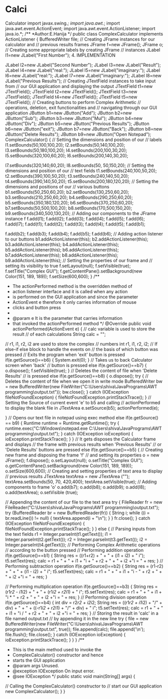 # Calci
Calculator
import javax.swing.*;
import java.awt.*;
import java.awt.event.ActionEvent;
import java.awt.event.ActionListener;
import java.io.*;
/**
*Author:E.Hanija
*/
public class ComplexCalculator implements ActionListener
{
 BufferedWriter file;
 // Creating JFrame instances for our calculator and
 // previous results frames
 JFrame f=new JFrame();
 JFrame o;
 // Creating some appropriate labels by creating JFrame
 // instances
 JLabel l1=new JLabel("First Number");
4. IMPLEMENTATION

 JLabel l2=new JLabel("Second Number");
 JLabel l3=new JLabel("Result");
 JLabel l4=new JLabel("real:");
 JLabel l5=new JLabel("imaginary:");
 JLabel l6=new JLabel("real:");
 JLabel l7=new JLabel("imaginary:");
 JLabel l8=new JLabel("Previous Results");
 // Creating JTextField instances to take input from
 // our GUI application and displaying the output
 JTextField t1=new JTextField();
 JTextField t2=new JTextField();
 JTextField t3=new JTextField();
 JTextField t4=new JTextField();
 JTextField t5=new JTextField();
 // Creating buttons to perform Complex Arithmetic
 // operations, deletion, exit functionalities and
 // navigating through our GUI application
 JButton b1=new JButton("Add");
 JButton b2=new JButton("Sub");
 JButton b3=new JButton("Mul");
 JButton b4=new JButton("Div");
 JButton b5=new JButton("Previous Results");
 JButton b6=new JButton("exit");
 JButton b7=new JButton("Back");
 JButton b8=new JButton("Delete Results");
 JButton b9=new JButton("Open Notepad");
 ComplexCalculator() {
 // Setting the dimensions and position of our
 // labels
 l1.setBounds(50,100,100,20);
 l2.setBounds(50,140,100,20);
 l3.setBounds(50,180,100,20);
 l4.setBounds(200,100,30,20);
 l5.setBounds(320,100,60,20);
 l6.setBounds(200,140,30,20);

 l7.setBounds(320,140,60,20);
 l8.setBounds(50, 50,150,20);
 // Setting the dimensions and position of our
 // text fields
 t1.setBounds(240,100,50,20);
 t2.setBounds(390,100,50,20);
 t3.setBounds(240,140,50,20);
 t4.setBounds(390,140,50,20);
 t5.setBounds(200,180,120,20);
 // Setting the dimensions and positions of our
 // various buttons
 b1.setBounds(50,250,60,20);
 b2.setBounds(130,250,60,20);
 b3.setBounds(210,250,60,20);
 b4.setBounds(290,250,60,20);
 b5.setBounds(350,180,120,20);
 b6.setBounds(370,250,60,20);
 b7.setBounds(50,500,100,20);
 b8.setBounds(170,500,150,20);
 b9.setBounds(340,500,130,20);
 // Adding our components to the JFrame instance f
 f.add(l1);
 f.add(l2);
 f.add(l3);
 f.add(l4);
 f.add(l5);
 f.add(l6);
 f.add(l7);
 f.add(t1);
 f.add(t2);
 f.add(t3);
 f.add(t4);
 f.add(t5);
 f.add(b1);

 f.add(b2);
 f.add(b3);
 f.add(b4);
 f.add(b5);
 f.add(b6);
 // Adding action listener to our buttons
 b1.addActionListener(this);
 b2.addActionListener(this);
 b3.addActionListener(this);
 b4.addActionListener(this);
 b5.addActionListener(this);
 b6.addActionListener(this);
 b7.addActionListener(this);
 b8.addActionListener(this);
 b9.addActionListener(this);
 // Setting the properties of our frame and
 // setting its visibility to true
 f.setLayout(null);
 f.setVisible(true);
 f.setTitle("Complex GUI");
 f.getContentPane().setBackground(new Color(151, 189, 189));
 f.setSize(600,600);
 }
 /**
 * The actionPerformed method is the overridden method of
 * action listener interface and it is called when any action
 * is performed on the GUI application and since the parameter
 * ActionEvent e therefore it only carries information of mouse
 * clicks and button press
 *
 * @param e It is the parameter that carries information
 * that invoked the actionPerformed method
 */
 @Override
 public void actionPerformed(ActionEvent e)
 {
 // calc variable is used to store the result
 // of each calculations
 String calc = "";

 // r1, i1, r2, i2 are used to store the complex
 // numbers
 int r1, i1, r2, i2;
 // If else-if else block to handle the events on
 // the basis of which button was pressed
 // Exits the program when 'exit' button is pressed
 if(e.getSource()==b6)
 {
 System.exit(0);
 }
 // Takes us to back Calculator screen when 'back'
 // button is pressed
 else if(e.getSource()==b7)
 {
 o.dispose();
 f.setVisible(true);
 }
 // Deletes the content of file when 'Delete Results'
 // is pressed
 else if(e.getSource()==b8)
 {
 o.dispose();
 try {
 // Deletes the content of file when we open it in write mode
 BufferedWriter bw = new BufferedWriter(new
FileWriter("C:\\Users\\shiva\\JavaPrograms\\AWT programming\\output.txt"));
 bw.close();
 } catch (IOException fileNotFoundException) {
 fileNotFoundException.printStackTrace();
 }
 // Setting the Source of current event 'e' to b5 and calling
 // actionPerformed to display the blank file in JTextArea
 e.setSource(b5);
 actionPerformed(e);

 }
 // Opens our text file in notepad using exec method
 else if(e.getSource() == b9) {
 Runtime runtime = Runtime.getRuntime();
 try {
 runtime.exec("C:\\Windows\\notepad.exe C:\\Users\\shiva\\JavaPrograms\\AWT
programming\\output.txt");
 } catch (IOException ioException) {
 ioException.printStackTrace();
 }
 }
 // It gets disposes the Calculator frame and displays
 // the frame with previous results when 'Previous Results'
 // or 'Delete Results' buttons are pressed
 else if(e.getSource()==b5)
 {
 // Creating new frame and disposing the frame 'f'
 // and setting its properties
 o = new JFrame();
 f.dispose();
 o.setLayout(null);
 o.setTitle("Complex GUI");
 o.getContentPane().setBackground(new Color(151, 189, 189));
 o.setSize(600,600);
 // Creating and setting properties of text area to display
 // previous results
 JTextArea textArea = new JTextArea ("");
 textArea.setBounds(50, 70, 420,400);
 textArea.setVisible(true);
 // Adding components to frame 'o'
 o.add(b7);
 o.add(b8);
 o.add(b9);
 o.add(l8);
 o.add(textArea);
 o.setVisible (true);

 // Appending the content of our file to the text area
 try {
 FileReader fr = new FileReader("C:\\Users\\shiva\\JavaPrograms\\AWT
programming\\output.txt");
 try (BufferedReader br = new BufferedReader(fr)) {
 String i;
 while ((i = br.readLine()) != null) {
 textArea.append(i + "\n");
 }
 }
 fr.close();
 } catch (IOException fileNotFoundException) {
 fileNotFoundException.printStackTrace();
 }
 }
 else {
 // Parsing inputs from the text fields
 r1 = Integer.parseInt(t1.getText());
 i1 = Integer.parseInt(t2.getText());
 r2 = Integer.parseInt(t3.getText());
 i2 = Integer.parseInt(t4.getText());
 // Performing Complex Arithmetic operations
 // according to the button pressed
 // Performing addition operation
 if(e.getSource()==b1)
 {
 String res = ((r1+r2) + " + " + (i1 + i2) + " i");
 t5.setText(res);
 calc = r1 + " + " + i1 + "i + " + r2 + " + " + i2 +"i = " + res;
 }
 // Performing subtraction operation
 if(e.getSource()==b2)
 {
 String res = (r1-r2) + " + " + (i1 - i2) + " i";
 t5.setText(res);
 calc = r1 + " + " + i1 + "i - " + r2 + " + " + i2 +"i = " + res;
 }

 // Performing multiplication operation
 if(e.getSource()==b3)
 {
 String res = (r1*r2 - i1*i2) + " + " + (r1*i2 + r2*i1) + " i";
 t5.setText(res);
 calc = r1 + " + " + i1 + "i * " + r2 + " + " + i2 +"i = " + res;
 }
 // Performing division operation
 if(e.getSource()==b4) {
 int div = r2*r2 + i2*i2;
 String res = ((r1*r2 + i1*i2) + "/" + div) + " + " + ((-r1*i2 + r2*i1) + "/" + div) + " i";
 t5.setText(res);
 calc = r1 + " + " + i1 + "i / " + r2 + " + " + i2 +"i = " + res;
 }
 // Storing the result in 'calc' in a file named output.txt
 // by appending it in the new line
 try {
 file = new BufferedWriter(new FileWriter("C:\\Users\\shiva\\JavaPrograms\\AWT
programming\\output.txt", true));
 file.append(calc);
 file.append('\n');
 file.flush();
 file.close();
 } catch (IOException ioException) {
 ioException.printStackTrace();
 }
 }
 }
 /**
 * This is the main method used to invoke the
 * ComplexCalculator() constructor and hence
 * starts the GUI application
 * @param args Unused.
 * @exception IOException On input error.
 * @see IOException
 */
 public static void main(String[] args)  {

 // Calling the ComplexCalculator() constructor to
 // start our GUI application
 new ComplexCalculator();
 }
}
